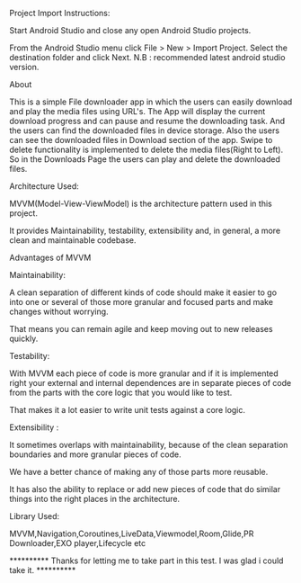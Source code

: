 Project Import Instructions:

Start Android Studio and close any open Android Studio projects.

From the Android Studio menu click File > New > Import Project.
Select the destination folder and click Next.
N.B : recommended latest android studio version.

About

This is a simple File downloader app in which the users can easily download and play the media files using URL's.
The App will display the current download progress and can pause and resume the downloading task.
And the users can find the downloaded files in device storage. Also the users can see the downloaded files in Download
 section of the app. Swipe to delete functionality is implemented to delete the media files(Right to Left).
 So in the Downloads Page the users can play and delete the downloaded files.



Architecture Used:

MVVM(Model-View-ViewModel) is the architecture pattern used in this project.

It provides Maintainability, testability, extensibility and, in general, a more clean and maintainable codebase.

Advantages of MVVM

Maintainability:

A clean separation of different kinds of code should make it easier to go into one or several of those more granular and focused parts and make changes without worrying.

That means you can remain agile and keep moving out to new releases quickly.

Testability:

With MVVM each piece of code is more granular and if it is implemented right your external and internal dependences are in separate pieces of code from the parts with the core logic that you would like to test.

That makes it a lot easier to write unit tests against a core logic.

Extensibility :

It sometimes overlaps with maintainability, because of the clean separation boundaries and more granular pieces of code.

We have a better chance of making any of those parts more reusable.

It has also the ability to replace or add new pieces of code that do similar things into the right places in the architecture.

Library Used:

MVVM,Navigation,Coroutines,LiveData,Viewmodel,Room,Glide,PR Downloader,EXO player,Lifecycle etc


********** Thanks for letting me to take part in this test. I was glad i could take it. **********